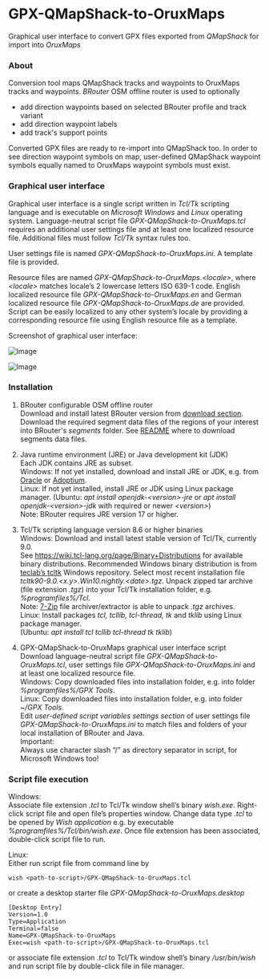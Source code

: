 # GPX-QMapShack-to-OruxMaps
Graphical user interface to convert GPX files exported from *QMapShack* for import into *OruxMaps*


### About
Conversion tool maps QMapShack tracks and waypoints to OruxMaps tracks and waypoints. *BRouter* OSM offline router is used to optionally
- add direction waypoints based on selected BRouter profile and track variant
- add direction waypoint labels
- add track's support points


Converted GPX files are ready to re-import into QMapShack too. In order to see direction waypoint symbols on map, user-defined QMapShack waypoint symbols equally named to OruxMaps waypoint symbols must exist.

### Graphical user interface
Graphical user interface is a single script written in _Tcl/Tk_ scripting language and is executable on _Microsoft Windows_ and _Linux_ operating system. Language-neutral script file _GPX-QMapShack-to-OruxMaps.tcl_ requires an additional user settings file and at least one localized resource file. Additional files must follow _Tcl/Tk_ syntax rules too. 

User settings file is named _GPX-QMapShack-to-OruxMaps.ini_. A template file is provided.

Resource files are named _GPX-QMapShack-to-OruxMaps.<locale\>_, where _<locale\>_ matches locale’s 2 lowercase letters ISO 639-1 code. English localized resource file _GPX-QMapShack-to-OruxMaps.en_ and German localized resource file _GPX-QMapShack-to-OruxMaps.de_ are provided. Script can be easily localized to any other system’s locale by providing a corresponding resource file using English resource file as a template. 

Screenshot of graphical user interface: 

![Image](https://github.com/user-attachments/assets/9b5472c9-baf8-4123-b749-e9a160b5b719)

![Image](https://github.com/user-attachments/assets/fc166fb9-9630-443c-aebf-31c60a700ad0)


### Installation

1.	BRouter configurable OSM offline router  
Download and install latest BRouter version from [download section](https://github.com/abrensch/brouter/releases).  
Download the required segment data files of the regions of your interest into BRouter's *segments* folder. See [README](https://github.com/abrensch/brouter?tab=readme-ov-file) where to download segments data files.  

2.	Java runtime environment (JRE) or Java development kit (JDK)  
Each JDK contains JRE as subset.  
Windows: If not yet installed, download and install JRE or JDK, e.g. from [Oracle](https://www.java.com) or [Adoptium](https://adoptium.net/de/temurin/releases).  
Linux: If not yet installed, install JRE or JDK using Linux package manager. (Ubuntu: _apt install openjdk-<version\>-jre_ or _apt install openjdk-<version\>-jdk_ with required or newer _<version\>_)  
Note: BRouter requires JRE version 17 or higher. 

3.	Tcl/Tk scripting language version 8.6 or higher binaries  
Windows: Download and install latest stable version of Tcl/Tk, currently 9.0.  
See https://wiki.tcl-lang.org/page/Binary+Distributions for available binary distributions. Recommended Windows binary distribution is from [teclab’s tcltk](https://gitlab.com/teclabat/tcltk/-/packages) Windows repository. Select most recent installation file _tcltk90-9.0.\<x.y>.Win10.nightly.\<date>.tgz_. Unpack zipped tar archive (file extension _.tgz_) into your Tcl/Tk installation folder, e.g. _%programfiles%/Tcl_.  
Note: [7-Zip](https://www.7-zip.org) file archiver/extractor is able to unpack _.tgz_ archives.   
Linux: Install packages _tcl, tcllib, tcl-thread, tk_ and _tklib_ using Linux package manager.  
(Ubuntu: _apt install tcl tcllib tcl-thread tk tklib_)

4.	GPX-QMapShack-to-OruxMaps graphical user interface script  
Download language-neutral script file _GPX-QMapShack-to-OruxMaps.tcl_, user settings file _GPX-QMapShack-to-OruxMaps.ini_ and at least one localized resource file.  
Windows: Copy downloaded files into installation folder, e.g. into folder _%programfiles%/GPX Tools_.  
Linux: Copy downloaded files into installation folder, e.g. into folder _~/GPX Tools_.  
Edit _user-defined script variables settings section_ of user settings file _GPX-QMapShack-to-OruxMaps.ini_ to match files and folders of your local installation of BRouter and Java.  
Important:  
Always use character slash “/” as directory separator in script, for Microsoft Windows too!

### Script file execution

Windows:  
Associate file extension _.tcl_ to Tcl/Tk window shell’s binary _wish.exe_. Right-click script file and open file’s properties window. Change data type _.tcl_ to be opened by _Wish application_ e.g. by executable _%programfiles%/Tcl/bin/wish.exe_. Once file extension has been associated, double-click script file to run.

Linux:  
Either run script file from command line by
```
wish <path-to-script>/GPX-QMapShack-to-OruxMaps.tcl
```
or create a desktop starter file _GPX-QMapShack-to-OruxMaps.desktop_
```
[Desktop Entry]
Version=1.0
Type=Application
Terminal=false
Name=GPX-QMapShack-to-OruxMaps
Exec=wish <path-to-script>/GPX-QMapShack-to-OruxMaps.tcl
```
or associate file extension _.tcl_ to Tcl/Tk window shell’s binary _/usr/bin/wish_ and run script file by double-click file in file manager.